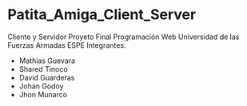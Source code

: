 # Patita_Amiga_Client_Server
Cliente y Servidor
Proyeto Final Programación Web
Universidad de las Fuerzas Armadas ESPE
Integrantes: 
  - Mathias Guevara
  - Shared Tinoco
  - David Guarderas
  - Johan Godoy
  - Jhon Munarco
